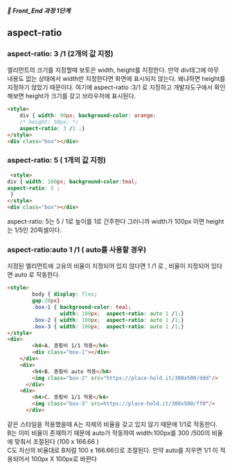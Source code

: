 ##### 🍑  Front_End 과정 1단계 

## aspect-ratio

### aspect-ratio: 3 /1  (2개의 값 지정)
엘리먼트의 크기를 지정할때 보토은 width, height를 지정한다. 만약 div태그에 아무 내용도 없는 상태에서 width만 지정한다면 화면에 표시되지 않는다. 왜냐하면 height를 지정하기 않았기 때문이다. 여기에 aspect-ratio :3/1 로 지정하고 개발자도구에서 확인해보면 height가 크기를 갖고 브라우저에 표시된다. 
```html
<style>
    div { width: 90px; background-color: orange; 
    /* height: 50px; */
    aspect-ratio: 3 /1 ;}
</style>
<div class="box"></div>
```

### aspect-ratio: 5 ( 1개의 값 지정)
```html
 <style>
div { width: 100px; background-color:teal;
aspect-ratio: 5 ;
 }
</style>
<div class="box"></div>
```
aspect-ratio: 5는  5 / 1로 높이를 1로 간주한다 그러니까 width가 100px 이면 height는 1/5인 20픽셀이다. 

### aspect-ratio:auto 1 /1 ( auto를 사용할 경우)
지정된 엘리먼트에 고유의 비율이 지정되어 있지 않다면 1 /1 로 , 비율이 지정되어 있다면 auto 로 작동한다.  

```html
<style>
        body { display: flex; 
        gap:20px}
        .box-1 { background-color: teal;
                 width: 100px;  aspect-ratio: auto 1 /1;}
        .box-2 { width: 100px;  aspect-ratio: auto 1 /1;}
        .box-3 { width: 100px;  aspect-ratio: auto 1 /1;}
</style>
<div>
        <h4>A. 종횡비 1/1 적용</h4>
        <div class="box-1"></div>
    </div>
    <div>
        <h4>B. 종횡비 auto 적용</h4>
        <img class="box-2" src="https://place-hold.it/300x500/ddd"/>
      </div>
    <div>
        <h4>C. 종횡비 1/1 적용</h4>
        <img class="box-3" src=https://place-hold.it/300x500/ff0"/>
      </div>
```
같은 스타일을 적용했을때 A는 자체의 비율을 갖고 있지 않기 때문에 1/1로  작동한다.  
B는 이미 비율이 존재하기 때문에 auto가 작동하여  width:100px를 300 /500의 비율에 맞춰서 조절된다 (100 x 166.66 )   
C도 자신의 비율대로 B처럼 100 x 166.66으로 조절된다. 만약 auto를 지우면 1/1 이 적용되어서 100px X 100px로 바뀐다 



